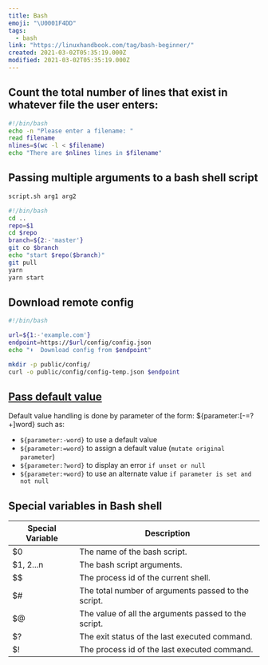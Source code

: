 ```yaml
---
title: Bash
emoji: "\U0001F4DD"
tags:
  - bash
link: "https://linuxhandbook.com/tag/bash-beginner/"
created: 2021-03-02T05:35:19.000Z
modified: 2021-03-02T05:35:19.000Z
---
```


## Count the total number of lines that exist in whatever file the user enters:

```sh
#!/bin/bash
echo -n "Please enter a filename: "
read filename
nlines=$(wc -l < $filename)
echo "There are $nlines lines in $filename"
```

## Passing multiple arguments to a bash shell script

```sh
script.sh arg1 arg2
```

```sh
#!/bin/bash
cd ..
repo=$1
cd $repo
branch=${2:-'master'}
git co $branch
echo "start $repo($branch)"
git pull
yarn
yarn start
```

## Download remote config

```sh
#!/bin/bash

url=${1:-'example.com'}
endpoint=https://$url/config/config.json
echo "⬇️  Download config from $endpoint"

mkdir -p public/config/
curl -o public/config/config-temp.json $endpoint

```

## [Pass default value](https://www.debuntu.org/how-to-bash-parameter-expansion-and-default-values/)

Default value handling is done by parameter of the form: ${parameter:[-=?+]word} such as:

- `${parameter:-word}` to use a default value
- `${parameter:=word}` to assign a default value (`mutate original parameter`)
- `${parameter:?word}` to display an error `if unset or null`
- `${parameter:+word}` to use an alternate value `if parameter is set and not null`

## Special variables in Bash shell

| Special Variable | Description                                          |
| ---------------- | ---------------------------------------------------- |
| $0               | The name of the bash script.                         |
| $1, $2...$n      | The bash script arguments.                           |
| $$               | The process id of the current shell.                 |
| $#               | The total number of arguments passed to the script.  |
| $@               | The value of all the arguments passed to the script. |
| $?               | The exit status of the last executed command.        |
| $!               | The process id of the last executed command.         |
